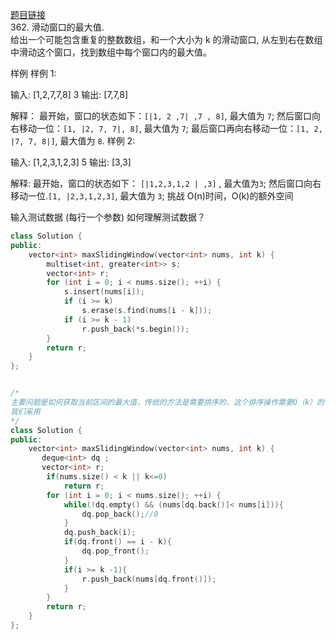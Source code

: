 [题目链接](#https://www.lintcode.com/problem/sliding-window-maximum/description)  
362. 滑动窗口的最大值.  
给出一个可能包含重复的整数数组，和一个大小为 k 的滑动窗口, 从左到右在数组中滑动这个窗口，找到数组中每个窗口内的最大值。

样例
样例 1:

输入:
[1,2,7,7,8]
3
输出:
[7,7,8]

解释：
最开始，窗口的状态如下：`[|1, 2 ,7| ,7 , 8]`, 最大值为 `7`;
然后窗口向右移动一位：`[1, |2, 7, 7|, 8]`, 最大值为 `7`;
最后窗口再向右移动一位：`[1, 2, |7, 7, 8|]`, 最大值为 `8`.
样例 2:

输入:
[1,2,3,1,2,3]
5
输出:
[3,3]

解释:
最开始，窗口的状态如下： `[|1,2,3,1,2 | ,3]` , 最大值为`3`;
然后窗口向右移动一位.`[1, |2,3,1,2,3]`, 最大值为 `3`;
挑战
O(n)时间，O(k)的额外空间

输入测试数据 (每行一个参数)
如何理解测试数据？

```c++
class Solution {
public:
    vector<int> maxSlidingWindow(vector<int> nums, int k) {
        multiset<int, greater<int>> s;
        vector<int> r;
    	for (int i = 0; i < nums.size(); ++i) {
    		s.insert(nums[i]);
    		if (i >= k)
    			s.erase(s.find(nums[i - k]));
    		if (i >= k - 1)
    			r.push_back(*s.begin());
    	}
    	return r;
    }
};
```

```c++

/*
主要问题是如何获取当前区间的最大值，传统的方法是需要排序的，这个排序操作需要O（k）的代价
我们采用
*/
class Solution {
public:
    vector<int> maxSlidingWindow(vector<int> nums, int k) {
       deque<int> dq ;
       vector<int> r;
        if(nums.size() < k || k<=0)
            return r;
    	for (int i = 0; i < nums.size(); ++i) {
    		while(!dq.empty() && (nums[dq.back()]< nums[i])){
    		    dq.pop_back();//0 
    		}
    		dq.push_back(i);
    		if(dq.front() == i - k){
    		    dq.pop_front();
    		}
    		if(i >= k -1){
    		    r.push_back(nums[dq.front()]);
    		}
    	}
    	return r;
    }
};
```